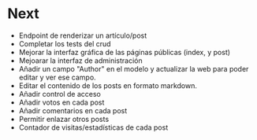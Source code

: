 # Next

* Endpoint de renderizar un artículo/post
* Completar los tests del crud
* Mejorar la interfaz gráfica de las páginas públicas (index, y post)
* Mejoarar la interfaz de administración
* Añadir un campo "Author" en el modelo y actualizar la web para poder editar y ver ese campo.
* Editar el contenido de los posts en formato markdown.
* Añadir control de acceso
* Añadir votos en cada post
* Añadir comentarios en cada post
* Permitir enlazar otros posts
* Contador de visitas/estadísticas de cada post
